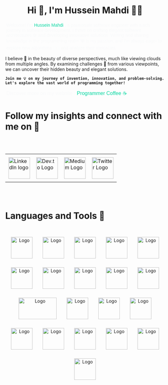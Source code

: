 <h1 align="center"> Hi 👋, I'm  Hussein Mahdi 👨‍💻</h1>
   
<p style="font-size: 14px; font-family:Verdana, Geneva, Tahoma, sans-serif; color:#f8f9fa ; padding: 3px; ">
 Welcome!  I'm <span style="color:#06d6a0 ;">Hussein Mahdi</span> , a passionate software engineer with a rich journey in software development. I thrive on crafting elegant software architectures ⚙ and developing innovative solutions. Writing and sharing knowledge in the programming realm 🕸 is my passion, and I'm always eager to explore new algorithms 🏴‍☠️ and analyze their intricacies.
<br>


I believe 🎯 in the beauty of diverse perspectives, much like viewing clouds from multiple angles. By examining challenges 🥇 from various viewpoints, we can uncover their hidden beauty and elegant solutions.
<br>

    
 
**`Join me 💡 on my journey of invention, innovation, and problem-solving. Let's explore the vast world of programming together!`**
    </p>
     
   <span style="font-size: 16px; font-family:Verdana, Geneva, Tahoma, sans-serif; color:#f8f9fa ; padding: 3px; ">
    Discover more on my website :
    <a href="https://programmercoffee.xyz" style="color: #06d6a0;font-size: 16px;text-decoration: none;">Programmer Coffee ☕ </a>
   </span> 

   <br>

   
  
  #  Follow my insights and connect with me on  🥇
  <br>
   <br>
   
   
<table align="center" style="border-collapse: collapse; border: none;">
  <tr>
    <td style="padding: 10px; border: none;"><img src="https://cdn-icons-png.flaticon.com/512/2335/2335380.png" alt="LinkedIn logo" style="width: 68px; height: 68px;"></td>
    <td style="padding: 10px; border: none;"><img src="https://cdn-icons-png.flaticon.com/512/5969/5969109.png" alt="Dev.to Logo" style="width: 68px; height: 68px;"></td>
    <td style="padding: 10px; border: none;"><img src="https://cdn-icons-png.flaticon.com/512/5968/5968906.png" alt="Medium Logo" style="width: 68px; height: 68px;"></td>
    <td style="padding: 10px; border: none;"><img src="https://cdn-icons-png.flaticon.com/512/5969/5969020.png" alt="Twitter Logo" style="width: 68px; height: 68px;"></td>
  </tr>
</table>




<br>
<br>
 
 
   # Languages ​​and Tools 🧰 
 

   <br>
 
 <div  align="center"> 
 <img src="https://cdn-icons-png.flaticon.com/512/226/226777.png" alt="Logo"style="width: 68px; height: 68px; margin: 14px; ;" >
 <img src="https://cdn-icons-png.flaticon.com/512/6132/6132222.png" alt="Logo"style="width: 68px; height: 68px; margin: 14px; ;" >
 <img src="https://cdn-icons-png.flaticon.com/512/6132/6132221.png" alt="Logo"style="width: 68px; height: 68px; margin: 14px; ;" >
 <img src="https://cdn-icons-png.flaticon.com/512/1051/1051277.png" alt="Logo"style="width: 68px; height: 68px; margin: 14px; ;" >
 <img src="https://cdn-icons-png.flaticon.com/512/732/732190.png" alt="Logo"style="width: 68px; height: 68px; margin: 14px; ;" >
 <img src="https://cdn-icons-png.flaticon.com/512/5968/5968292.png" alt="Logo"style="width: 68px; height: 68px; margin: 14px; ;" >
 <img src="https://cdn-icons-png.flaticon.com/512/16425/16425634.png" alt="Logo"style="width: 68px; height: 68px; margin: 14px; ;" >
 <img src="https://github.com/dotnet/brand/blob/main/logo/dotnet-logo.png?raw=true" alt="Logo"style="width: 68px; height: 68px; margin: 14px; ;" >
 <img src="https://cdn-icons-png.flaticon.com/512/5968/5968364.png" alt="Logo"style="width: 68px; height: 68px; margin: 14px; ;" >
 <img src="https://upload.wikimedia.org/wikipedia/commons/2/29/Postgresql_elephant.svg" alt="Logo"style="width: 68px; height: 68px; margin: 14px; ;" >
 <img src="https://upload.wikimedia.org/wikipedia/commons/3/38/SQLite370.svg" alt="Logo"style="width: 120px; height: 68px; margin: 14px; ;" >
 <img src="https://www.svgrepo.com/show/331488/mongodb.svg" alt="Logo"style="width: 68px; height: 68px; margin: 14px; ;" >
 <img src="https://www.svgrepo.com/show/354272/redis.svg" alt="Logo"style="width: 68px; height: 68px; margin: 14px; ;" >
 <img src="https://tailwindcss.com/_next/static/media/tailwindcss-mark.3c5441fc7a190fb1800d4a5c7f07ba4b1345a9c8.svg" alt="Logo"style="width: 68px; height: 68px; margin: 14px; ;" >
 <img src="https://cdn-icons-png.flaticon.com/512/15466/15466163.png" alt="Logo"style="width: 68px; height: 68px; margin: 14px; ;" >
 <img src="https://img.icons8.com/?size=256&id=EgOU93v1DHjU&format=png" alt="Logo"style="width: 68px; height: 68px; margin: 14px; ;" >
 <img src="https://www.svgrepo.com/show/354202/postman-icon.svg" alt="Logo"style="width: 68px; height: 68px; margin: 14px; ;" >
 <img src="https://www.svgrepo.com/show/452129/vs-code.svg" alt="Logo"style="width: 68px; height: 68px; margin: 14px; ;" >
 <img src="https://www.svgrepo.com/show/354520/visual-studio.svg" alt="Logo"style="width: 68px; height: 68px; margin: 14px; ;" >
 <img src="https://img.icons8.com/?size=256&id=UE01mCLFBOl4&format=png" alt="Logo"style="width: 68px; height: 68px; margin: 14px; ;" >
</div>
<br>

 <br>

 </body>
